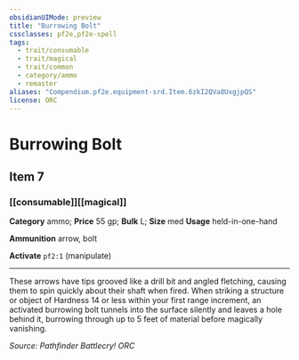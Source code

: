 ```yaml
---
obsidianUIMode: preview
title: "Burrowing Bolt"
cssclasses: pf2e,pf2e-spell
tags:
  - trait/consumable
  - trait/magical
  - trait/common
  - category/ammo
  - remaster
aliases: "Compendium.pf2e.equipment-srd.Item.6zkI2QVa8UxgjpQS"
license: ORC
---
```

# Burrowing Bolt
## Item 7
### [[consumable]][[magical]]

**Category** ammo; 
**Price** 55 gp; 
**Bulk** L; **Size** med
**Usage** held-in-one-hand

**Ammunition** arrow, bolt

**Activate** `pf2:1` (manipulate)

* * *

These arrows have tips grooved like a drill bit and angled fletching, causing them to spin quickly about their shaft when fired. When striking a structure or object of Hardness 14 or less within your first range increment, an activated burrowing bolt tunnels into the surface silently and leaves a hole behind it, burrowing through up to 5 feet of material before magically vanishing.

*Source: Pathfinder Battlecry!*
*ORC*